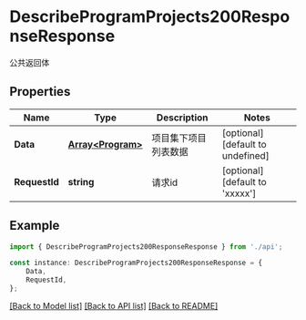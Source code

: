 # DescribeProgramProjects200ResponseResponse

公共返回体

## Properties

Name | Type | Description | Notes
------------ | ------------- | ------------- | -------------
**Data** | [**Array&lt;Program&gt;**](Program.md) | 项目集下项目列表数据 | [optional] [default to undefined]
**RequestId** | **string** | 请求id | [optional] [default to 'xxxxx']

## Example

```typescript
import { DescribeProgramProjects200ResponseResponse } from './api';

const instance: DescribeProgramProjects200ResponseResponse = {
    Data,
    RequestId,
};
```

[[Back to Model list]](../README.md#documentation-for-models) [[Back to API list]](../README.md#documentation-for-api-endpoints) [[Back to README]](../README.md)
